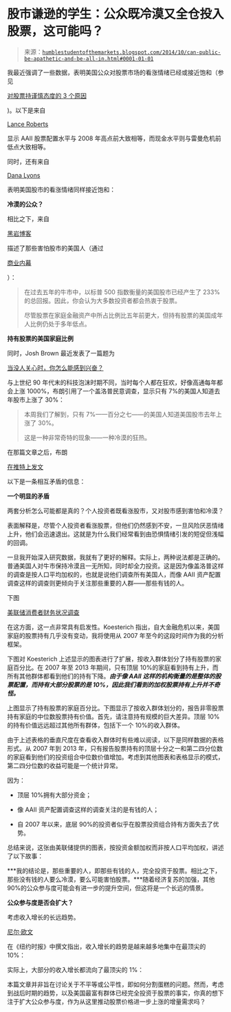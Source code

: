 <!--yml

类别：未分类

日期：2024-05-18 03:32:10

-->

# 股市谦逊的学生：公众既冷漠又全仓投入股票，这可能吗？

> 来源：[`humblestudentofthemarkets.blogspot.com/2014/10/can-public-be-apathetic-and-be-all-in.html#0001-01-01`](https://humblestudentofthemarkets.blogspot.com/2014/10/can-public-be-apathetic-and-be-all-in.html#0001-01-01)

我最近强调了一些数据，表明美国公众对股票市场的看涨情绪已经或接近饱和（参见

[对股票持谨慎态度的 3 个原因](http://humblestudentofthemarkets.blogspot.com/2014/09/3-reasons-to-get-more-cautious-on-stocks.html)

)。以下是来自

[Lance Roberts](http://streettalklive.com/index.php/newsletter/current-issue.html?id=2341#)

显示 AAII 股票配置水平与 2008 年高点前大致相等，而现金水平则与雷曼危机前低点大致相等。

同时，还有来自

[Dana Lyons](http://jlfmi.tumblr.com/post/97899669670/u-s-households-are-the-most-heavily-invested-in-stocks)

表明美国股市的看涨情绪同样接近饱和：

**冷漠的公众？**

相比之下，来自

[黑岩博客](http://www.blackrockblog.com/2014/09/26/investors-fear-stocks-good-news-markets/#ixzz3EYWcYL8S)

描述了那些害怕股市的美国人（通过

[商业内幕](http://www.businessinsider.com/blackrock-investors-fear-stocks-2014-9)

）：

> 在过去五年的牛市中，以标普 500 指数衡量的美国股市已经产生了 233%的总回报。因此，你会认为大多数投资者都会热衷于股票。
> 
> 尽管股票在家庭金融资产中所占比例比五年前更大，但持有股票的美国成年人比例仍处于多年低点。

**持有股票的美国家庭比例**

同时，Josh Brown 最近发表了一篇题为

[当没人关心时，你怎么能感到兴奋？](http://thereformedbroker.com/2014/08/20/how-can-you-have-euphoria-when-nobody-gives-a-sht/)

与上世纪 90 年代末的科技泡沫时期不同，当时每个人都在狂欢，好像高通每年都会上涨 1000%，布朗引用了一个盖洛普民意调查，显示只有 7%的美国人知道去年股市上涨了 30%：

> 本周我们了解到，只有 7%——百分之七——的美国人知道美国股市去年上涨了 30%。
> 
> 这是一种非常奇特的现象——一种冷漠的狂热。

在那篇文章之后，布朗

[在推特上发文](https://twitter.com/ReformedBroker/status/516390894438993921)

以下是一条相互矛盾的信息：

**一个明显的矛盾**

两套分析怎么可能都是真的？个人投资者既看涨股市，又对股市感到害怕和冷漠？

表面解释是，尽管个人投资者看涨股票，但他们仍然感到不安，一旦风险厌恶情绪上升，他们会迅速退出。这就是为什么我们经常看到由恐惧情绪引发的短促但浅幅的回调。

一旦我开始深入研究数据，我就有了更好的解释。实际上，两种说法都是正确的。普通美国人对牛市保持冷漠且一无所知，同时却全力投资。这是因为像盖洛普这样的调查是按人口平均加权的，也就是说他们调查所有美国人，而像 AAII 资产配置调查这样的调查则更倾向于关注那些重要的人群——那些有钱的人。

下图

[美联储消费者财务状况调查](http://www.federalreserve.gov/econresdata/scf/scfindex.htm)

在这方面，这一点非常具有启发性。Koesterich 指出，自大金融危机以来，美国家庭的股票持有几乎没有变动，我将使用从 2007 年至今的这段时间作为我的分析框架。

下图对 Koesterich 上述显示的图表进行了扩展，按收入群体划分了持有股票的家庭百分比。在 2007 年至 2013 年期间，只有顶层 10%的家庭看到持有上升，而所有其他群体都看到他们的持有下降。***由于像 AAII 这样的机构衡量的是整体的股票配置，而持有大部分股票的是 10%，因此我们看到的加权股票持有上升并不奇怪。***

上图显示了持有股票的家庭百分比。下图显示了按收入群体划分的，报告非零股票持有家庭的中位数股票持有价值。首先，请注意持有规模的巨大差异。顶层 10%的持有价值远远超过其他所有群体，包括下一个 10%的收入群体。

由于上述表格的垂直尺度在查看收入群体时有些难以阅读，以下是同样数据的表格形式。从 2007 年到 2013 年，只有报告股票持有的顶层十分之一和第二四分位数的家庭看到他们的投资组合中位数价值增加。考虑到其他图表和表格显示的模式，第二四分位数的收益可能是一个统计异常。

因为：

+   顶层 10%拥有大部分资金；

+   像 AAII 资产配置调查这样的调查关注的是有钱的人；

+   自 2007 年以来，底层 90%的投资者似乎在股票投资组合持有方面失去了优势。

总结来说，这张由美联储提供的图表，按投资金额加权而非按人口平均加权，讲述了以下故事：

***我的结论是，那些重要的人，即那些有钱的人，完全投资于股票。相比之下，那些没有钱的人要么冷漠，要么可能害怕股票。***随着经济复苏的加强，其他 90%的公众参与度可能会有进一步的提升空间，但这将是一个长远的情景。

**公众参与度是否会扩大？**

考虑收入增长的长远趋势。

[尼尔·欧文](http://www.nytimes.com/2014/09/27/upshot/the-benefits-of-economic-expansions-are-increasingly-going-to-the-richest-americans.html)

在《纽约时报》中撰文指出，收入增长的趋势是越来越多地集中在最顶尖的 10%：

实际上，大部分的收入增长都流向了最顶尖的 1%：

本篇文章并非旨在讨论关于不平等或公平性，即如何分割蛋糕的问题。然而，考虑到战后时期的趋势，以及美国最富有群体已经完全投资于股票的事实，你真的想下注于扩大公众参与度，作为从这里推动股票价格进一步上涨的增量需求吗？
